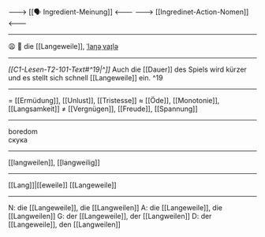 ---> [[🗣️ Ingredient-Meinung]] <---
---> [[Ingredinet-Action-Nomen]] <---

---
😩 🔴 die [[Langeweile]], [ˈlaŋəˌvaɪ̯lə](https://youglish.com/pronounce/Langeweile/german)

---
*[[C1-Lesen-T2-101-Text#^19|^]]* Auch die [[Dauer]] des Spiels wird kürzer und es stellt sich schnell [[Langeweile]] ein. ^19


---
= [[Ermüdung]], [[Unlust]], [[Tristesse]]
≈ [[Öde]], [[Monotonie]], [[Langsamkeit]]
≠ [[Vergnügen]], [[Freude]], [[Spannung]]

---
boredom  
скука

---
[[langweilen]], [[langweilig]]

---
[[Lang]]|[[eweile]]
[[Langeweile]]


---
N: die [[Langeweile]], die [[Langweilen]]
A: die [[Langeweile]], die [[Langweilen]]
G: der [[Langeweile]], der [[Langweilen]]
D: der [[Langeweile]], den [[Langweilen]]
